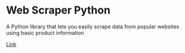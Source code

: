 # Web Scraper Python

A Python library that lets you easily scrape data from popular websites using basic product information

[Link](https://github.com/keirkeenan/web-scraper-python-library)
